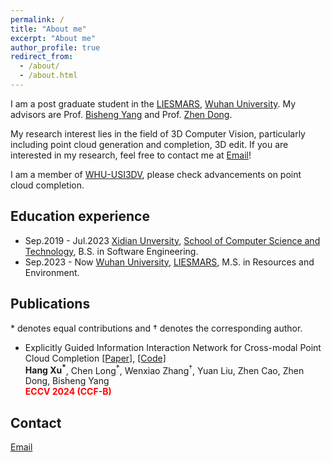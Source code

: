 ```yaml
---
permalink: /
title: "About me"
excerpt: "About me"
author_profile: true
redirect_from: 
  - /about/
  - /about.html
---
```



I am a post graduate student in the [LIESMARS](https://liesmars.whu.edu.cn/), [Wuhan University](https://www.whu.edu.cn/). My advisors are Prof. [Bisheng Yang](https://3s.whu.edu.cn/info/1025/1415.htm) and Prof. [Zhen Dong](https://dongzhenwhu.github.io/index.html).

My research interest lies in the field of 3D Computer Vision, particularly including point cloud generation and completion, 3D edit. If you are interested in my research, feel free to contact me at [Email](mailto:190107xh@whu.edu.cn)!

I am a member of [WHU-USI3DV](https://github.com/WHU-USI3DV), please check advancements on point cloud completion.



## Education experience

- Sep.2019 - Jul.2023  [Xidian Unversity](https://www.xidian.edu.cn/), [School of Computer Science and Technology](https://cs.xidian.edu.cn/), B.S. in Software Engineering.
- Sep.2023 - Now  [Wuhan University](https://www.whu.edu.cn/), [LIESMARS](https://liesmars.whu.edu.cn/), M.S. in Resources and Environment.

## Publications
\* denotes equal contributions and † denotes the corresponding author.

- Explicitly Guided Information Interaction Network for Cross-modal Point Cloud Completion  [[Paper]](https://arxiv.org/pdf/2407.02887), [[Code]](https://github.com/WHU-USI3DV/EGIInet)\
  **Hang Xu<sup>*</sup>**, Chen Long<sup>*</sup>, Wenxiao Zhang<sup>&dagger;</sup>, Yuan Liu, Zhen Cao, Zhen Dong, Bisheng Yang\
  <span style="color:red">**ECCV 2024 (CCF-B)**</span>

## Contact
[Email](mailto:190107xh@whu.edu.cn)

